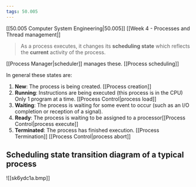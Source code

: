 ```yaml
---
tags: 50.005
---
```

[[50.005 Computer System Engineering|50.005]]
[[Week 4 - Processes and Thread management]]

> As a process executes, it changes its **scheduling state** which reflects the **current** activity of the process.

[[Process Manager|scheduler]] manages these. [[Process scheduling]]

In general these states are:
1.  **New**: The process is being created. [[Process creation]]
2.  **Running**: Instructions are being executed (this process is in the CPU) Only 1 program at a time. [[Process Control|process load]]
3.  **Waiting**: The process is waiting for some event to occur (such as an I/O completion or reception of a signal). 
4.  **Ready**: The process is waiting to be assigned to a processor[[Process Control|process execute]] 
5.  **Terminated**: The process has finished execution. [[Process Termination]] [[Process Control|process abort]]

## Scheduling state transition diagram of a typical process
![[sk6ydc1a.bmp]]

